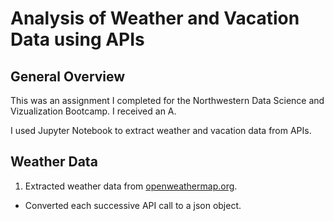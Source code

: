 # Analysis of Weather and Vacation Data using APIs


## General Overview

This was an assignment I completed for the Northwestern Data Science and Vizualization Bootcamp. I received an A.

I used Jupyter Notebook to extract weather and vacation data from APIs.

## Weather Data

1. Extracted weather data from [openweathermap.org](https://api.openweathermap.org).
- Converted each successive API call to a json object. 
